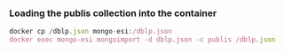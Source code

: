 ### Loading the publis collection into the container
```javascript
docker cp /dblp.json mongo-esi:/dblp.json
docker exec mongo-esi mongoimport -d dblp.json -c publis /dblp.json
```